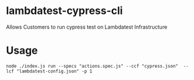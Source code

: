 # lambdatest-cypress-cli
Allows Customers to run cypress test on Lambdatest Infrastructure

# Usage
```
node ./index.js run --specs "actions.spec.js" --ccf "cypress.json"  --lcf "lambdatest-config.json" -p 1
```
